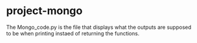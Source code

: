 # project-mongo

The Mongo_code.py is the file that displays what the outputs are supposed to be when printing instaed of returning the functions.
